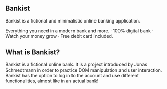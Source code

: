 ## Bankist

Bankist is a fictional and minimalistic online banking application.

Everything you need in a modern bank and more. · 100% digital bank · Watch your money grow · Free debit card included.

## What is Bankist?

Bankist is a fictional online bank. It is a project introduced by Jonas Schmedtmann in order to practice DOM manipulation and user interaction. Bankist has the option to log in to the account and use different functionalities, almost like in an actual bank!

